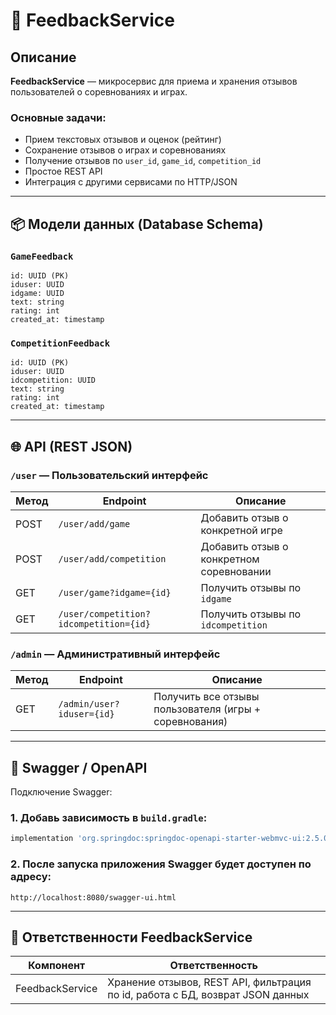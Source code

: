 # 📝 FeedbackService

## Описание

**FeedbackService** — микросервис для приема и хранения отзывов пользователей о соревнованиях и играх.

### Основные задачи:

- Прием текстовых отзывов и оценок (рейтинг)
- Сохранение отзывов о играх и соревнованиях
- Получение отзывов по `user_id`, `game_id`, `competition_id`
- Простое REST API
- Интеграция с другими сервисами по HTTP/JSON

---

## 📦 Модели данных (Database Schema)

### `GameFeedback`

```text
id: UUID (PK)
iduser: UUID
idgame: UUID
text: string
rating: int
created_at: timestamp
```

### `CompetitionFeedback`

```text
id: UUID (PK)
iduser: UUID
idcompetition: UUID
text: string
rating: int
created_at: timestamp
```

---

## 🌐 API (REST JSON)

### `/user` — Пользовательский интерфейс

| Метод | Endpoint                   | Описание                                |
|-------|----------------------------|-----------------------------------------|
| POST  | `/user/add/game`           | Добавить отзыв о конкретной игре        |
| POST  | `/user/add/competition`    | Добавить отзыв о конкретном соревновании|
| GET   | `/user/game?idgame={id}`   | Получить отзывы по `idgame`             |
| GET   | `/user/competition?idcompetition={id}` | Получить отзывы по `idcompetition` |

### `/admin` — Административный интерфейс

| Метод | Endpoint                       | Описание                                      |
|-------|--------------------------------|-----------------------------------------------|
| GET   | `/admin/user?iduser={id}`      | Получить все отзывы пользователя (игры + соревнования) |

---

## 🧪 Swagger / OpenAPI

Подключение Swagger:

### 1. Добавь зависимость в `build.gradle`:

```groovy
implementation 'org.springdoc:springdoc-openapi-starter-webmvc-ui:2.5.0'
```

### 2. После запуска приложения Swagger будет доступен по адресу:

```
http://localhost:8080/swagger-ui.html
```

---

## 📌 Ответственности FeedbackService

| Компонент       | Ответственность                                                                 |
|------------------|----------------------------------------------------------------------------------|
| FeedbackService  | Хранение отзывов, REST API, фильтрация по id, работа с БД, возврат JSON данных |




